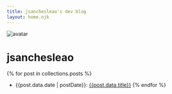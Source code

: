 ```yaml
---
title: jsanchesleao's dev blog
layout: home.njk
---
```


![avatar](https://avatars.githubusercontent.com/u/990967)

# jsanchesleao

{% for post in collections.posts %}
- {{post.data.date | postDate}}: [{{post.data.title}}]({{post.url}})
{% endfor %}
